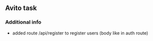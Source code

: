 ## Avito task

### Additional info
- added route /api/register to register users (body like in auth route)
